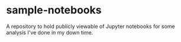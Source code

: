 # sample-notebooks

A repository to hold publicly viewable of Jupyter notebooks for some analysis I've done in my down time. 
